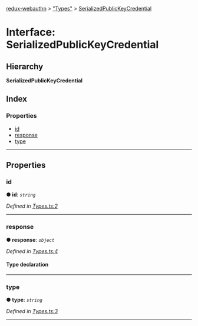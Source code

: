 [redux-webauthn](../README.md) > ["Types"](../modules/_types_.md) > [SerializedPublicKeyCredential](../interfaces/_types_.serializedpublickeycredential.md)

# Interface: SerializedPublicKeyCredential

## Hierarchy

**SerializedPublicKeyCredential**

## Index

### Properties

* [id](_types_.serializedpublickeycredential.md#id)
* [response](_types_.serializedpublickeycredential.md#response)
* [type](_types_.serializedpublickeycredential.md#type)

---

## Properties

<a id="id"></a>

###  id

**● id**: *`string`*

*Defined in [Types.ts:2](https://github.com/subyraman/redux-webauthn/blob/0d7d2ba/src/Types.ts#L2)*

___
<a id="response"></a>

###  response

**● response**: *`object`*

*Defined in [Types.ts:4](https://github.com/subyraman/redux-webauthn/blob/0d7d2ba/src/Types.ts#L4)*

#### Type declaration

___
<a id="type"></a>

###  type

**● type**: *`string`*

*Defined in [Types.ts:3](https://github.com/subyraman/redux-webauthn/blob/0d7d2ba/src/Types.ts#L3)*

___

